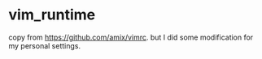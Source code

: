 vim_runtime
===========

copy from https://github.com/amix/vimrc.  but I did some modification for my personal settings.